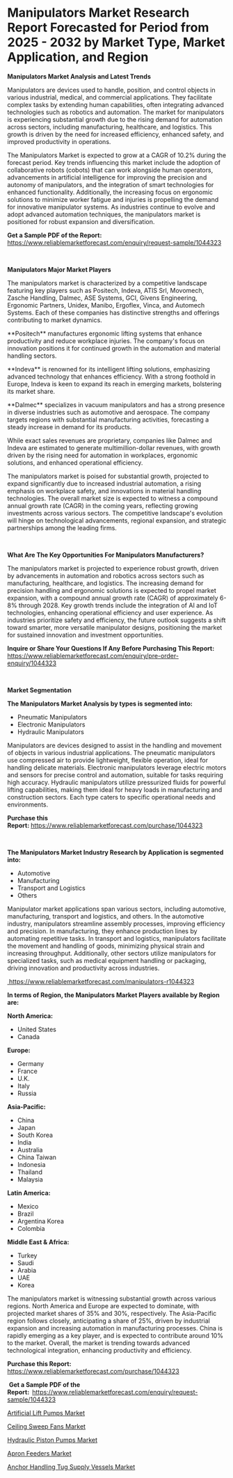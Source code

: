 <p><h1>Manipulators Market Research Report Forecasted for Period from 2025 -  2032 by Market Type, Market Application, and Region</h1></p><p><strong>Manipulators Market Analysis and Latest Trends</strong></p>
<p><p>Manipulators are devices used to handle, position, and control objects in various industrial, medical, and commercial applications. They facilitate complex tasks by extending human capabilities, often integrating advanced technologies such as robotics and automation. The market for manipulators is experiencing substantial growth due to the rising demand for automation across sectors, including manufacturing, healthcare, and logistics. This growth is driven by the need for increased efficiency, enhanced safety, and improved productivity in operations.</p><p>The Manipulators Market is expected to grow at a CAGR of 10.2% during the forecast period. Key trends influencing this market include the adoption of collaborative robots (cobots) that can work alongside human operators, advancements in artificial intelligence for improving the precision and autonomy of manipulators, and the integration of smart technologies for enhanced functionality. Additionally, the increasing focus on ergonomic solutions to minimize worker fatigue and injuries is propelling the demand for innovative manipulator systems. As industries continue to evolve and adopt advanced automation techniques, the manipulators market is positioned for robust expansion and diversification.</p></p>
<p><strong>Get a Sample PDF of the Report:&nbsp;</strong> <a href="https://www.reliablemarketforecast.com/enquiry/request-sample/1044323?utm_campaign=1900&utm_medium=2&utm_source=Github&utm_content=ia&utm_term=10042025&utm_id=manipulators">https://www.reliablemarketforecast.com/enquiry/request-sample/1044323</a></p>
<p>&nbsp;</p>
<p><strong>Manipulators Major Market Players</strong></p>
<p><p>The manipulators market is characterized by a competitive landscape featuring key players such as Positech, Indeva, ATIS Srl, Movomech, Zasche Handling, Dalmec, ASE Systems, GCI, Givens Engineering, Ergonomic Partners, Unidex, Manibo, Ergoflex, Vinca, and Automech Systems. Each of these companies has distinctive strengths and offerings contributing to market dynamics.</p><p>**Positech** manufactures ergonomic lifting systems that enhance productivity and reduce workplace injuries. The company's focus on innovation positions it for continued growth in the automation and material handling sectors.</p><p>**Indeva** is renowned for its intelligent lifting solutions, emphasizing advanced technology that enhances efficiency. With a strong foothold in Europe, Indeva is keen to expand its reach in emerging markets, bolstering its market share.</p><p>**Dalmec** specializes in vacuum manipulators and has a strong presence in diverse industries such as automotive and aerospace. The company targets regions with substantial manufacturing activities, forecasting a steady increase in demand for its products.</p><p>While exact sales revenues are proprietary, companies like Dalmec and Indeva are estimated to generate multimillion-dollar revenues, with growth driven by the rising need for automation in workplaces, ergonomic solutions, and enhanced operational efficiency.</p><p>The manipulators market is poised for substantial growth, projected to expand significantly due to increased industrial automation, a rising emphasis on workplace safety, and innovations in material handling technologies. The overall market size is expected to witness a compound annual growth rate (CAGR) in the coming years, reflecting growing investments across various sectors. The competitive landscape's evolution will hinge on technological advancements, regional expansion, and strategic partnerships among the leading firms.</p></p>
<p>&nbsp;</p>
<p><strong>What Are The Key Opportunities For Manipulators Manufacturers?</strong></p>
<p><p>The manipulators market is projected to experience robust growth, driven by advancements in automation and robotics across sectors such as manufacturing, healthcare, and logistics. The increasing demand for precision handling and ergonomic solutions is expected to propel market expansion, with a compound annual growth rate (CAGR) of approximately 6-8% through 2028. Key growth trends include the integration of AI and IoT technologies, enhancing operational efficiency and user experience. As industries prioritize safety and efficiency, the future outlook suggests a shift toward smarter, more versatile manipulator designs, positioning the market for sustained innovation and investment opportunities.</p></p>
<p><strong>Inquire or Share Your Questions If Any Before Purchasing This Report:</strong> <a href="https://www.reliablemarketforecast.com/enquiry/pre-order-enquiry/1044323?utm_campaign=1900&utm_medium=2&utm_source=Github&utm_content=ia&utm_term=10042025&utm_id=manipulators">https://www.reliablemarketforecast.com/enquiry/pre-order-enquiry/1044323</a></p>
<p>&nbsp;</p>
<p><strong>Market Segmentation</strong></p>
<p><strong>The Manipulators Market Analysis by types is segmented into:</strong></p>
<p><ul><li>Pneumatic Manipulators</li><li>Electronic Manipulators</li><li>Hydraulic Manipulators</li></ul></p>
<p><p>Manipulators are devices designed to assist in the handling and movement of objects in various industrial applications. The pneumatic manipulators use compressed air to provide lightweight, flexible operation, ideal for handling delicate materials. Electronic manipulators leverage electric motors and sensors for precise control and automation, suitable for tasks requiring high accuracy. Hydraulic manipulators utilize pressurized fluids for powerful lifting capabilities, making them ideal for heavy loads in manufacturing and construction sectors. Each type caters to specific operational needs and environments.</p></p>
<p><strong>Purchase this Report:&nbsp;</strong><a href="https://www.reliablemarketforecast.com/purchase/1044323?utm_campaign=1900&utm_medium=2&utm_source=Github&utm_content=ia&utm_term=10042025&utm_id=manipulators">https://www.reliablemarketforecast.com/purchase/1044323</a></p>
<p>&nbsp;</p>
<p><strong>The Manipulators Market Industry Research by Application is segmented into:</strong></p>
<p><ul><li>Automotive</li><li>Manufacturing</li><li>Transport and Logistics</li><li>Others</li></ul></p>
<p><p>Manipulator market applications span various sectors, including automotive, manufacturing, transport and logistics, and others. In the automotive industry, manipulators streamline assembly processes, improving efficiency and precision. In manufacturing, they enhance production lines by automating repetitive tasks. In transport and logistics, manipulators facilitate the movement and handling of goods, minimizing physical strain and increasing throughput. Additionally, other sectors utilize manipulators for specialized tasks, such as medical equipment handling or packaging, driving innovation and productivity across industries.</p></p>
<p><a href="https://www.reliablemarketforecast.com/manipulators-r1044323?utm_campaign=1900&utm_medium=2&utm_source=Github&utm_content=ia&utm_term=10042025&utm_id=manipulators">&nbsp;https://www.reliablemarketforecast.com/manipulators-r1044323</a></p>
<p><strong>In terms of Region, the Manipulators Market Players available by Region are:</strong></p>
<p>
    <p> <strong> North America: </strong>
        <ul>
            <li>United States</li>
            <li>Canada</li>
        </ul>
        </p> 
    <p> <strong> Europe: </strong>
        <ul>
            <li>Germany</li>
            <li>France</li>
            <li>U.K.</li>
            <li>Italy</li>
            <li>Russia</li>
        </ul>
        </p> 
    <p> <strong> Asia-Pacific: </strong>
        <ul>
            <li>China</li>
            <li>Japan</li>
            <li>South Korea</li>
            <li>India</li>
            <li>Australia</li>
            <li>China Taiwan</li>
            <li>Indonesia</li>
            <li>Thailand</li>
            <li>Malaysia</li>
        </ul>
        </p> 
    <p> <strong> Latin America: </strong>
        <ul>
            <li>Mexico</li>
            <li>Brazil</li>
            <li>Argentina Korea</li>
            <li>Colombia</li>
        </ul>
        </p> 
    <p> <strong> Middle East & Africa: </strong>
        <ul>
            <li>Turkey</li>
            <li>Saudi</li>
            <li>Arabia</li>
            <li>UAE</li>
            <li>Korea</li>
        </ul>
    </p>
    </p>
<p><p>The manipulators market is witnessing substantial growth across various regions. North America and Europe are expected to dominate, with projected market shares of 35% and 30%, respectively. The Asia-Pacific region follows closely, anticipating a share of 25%, driven by industrial expansion and increasing automation in manufacturing processes. China is rapidly emerging as a key player, and is expected to contribute around 10% to the market. Overall, the market is trending towards advanced technological integration, enhancing productivity and efficiency.</p></p>
<p><strong>Purchase this Report: </strong><a href="https://www.reliablemarketforecast.com/purchase/1044323?utm_campaign=1900&utm_medium=2&utm_source=Github&utm_content=ia&utm_term=10042025&utm_id=manipulators">https://www.reliablemarketforecast.com/purchase/1044323</a></p>
<p>&nbsp;<strong>Get a Sample PDF of the Report:&nbsp;&nbsp;</strong><a href="https://www.reliablemarketforecast.com/enquiry/request-sample/1044323?utm_campaign=1900&utm_medium=2&utm_source=Github&utm_content=ia&utm_term=10042025&utm_id=manipulators">https://www.reliablemarketforecast.com/enquiry/request-sample/1044323</a></p>
<p><strong></strong></p>
<p><p><a href="https://github.com/kaqiewan/Market-Research-Report-List-1/blob/main/artificial-lift-pumps-market.md?utm_campaign=1900&utm_medium=2&utm_source=Github&utm_content=ia&utm_term=10042025&utm_id=manipulators">Artificial Lift Pumps Market</a></p><p><a href="https://github.com/donkalucine10/Market-Research-Report-List-1/blob/main/ceiling-sweep-fans-market.md?utm_campaign=1900&utm_medium=2&utm_source=Github&utm_content=ia&utm_term=10042025&utm_id=manipulators">Ceiling Sweep Fans Market</a></p><p><a href="https://github.com/elodielamto06/Market-Research-Report-List-1/blob/main/hydraulic-piston-pumps-market.md?utm_campaign=1900&utm_medium=2&utm_source=Github&utm_content=ia&utm_term=10042025&utm_id=manipulators">Hydraulic Piston Pumps Market</a></p><p><a href="https://github.com/verikaahova/Market-Research-Report-List-1/blob/main/apron-feeders-market.md?utm_campaign=1900&utm_medium=2&utm_source=Github&utm_content=ia&utm_term=10042025&utm_id=manipulators">Apron Feeders Market</a></p><p><a href="https://github.com/ezahdyre/Market-Research-Report-List-1/blob/main/anchor-handling-tug-supply-vessels-market.md?utm_campaign=1900&utm_medium=2&utm_source=Github&utm_content=ia&utm_term=10042025&utm_id=manipulators">Anchor Handling Tug Supply Vessels Market</a></p></p>